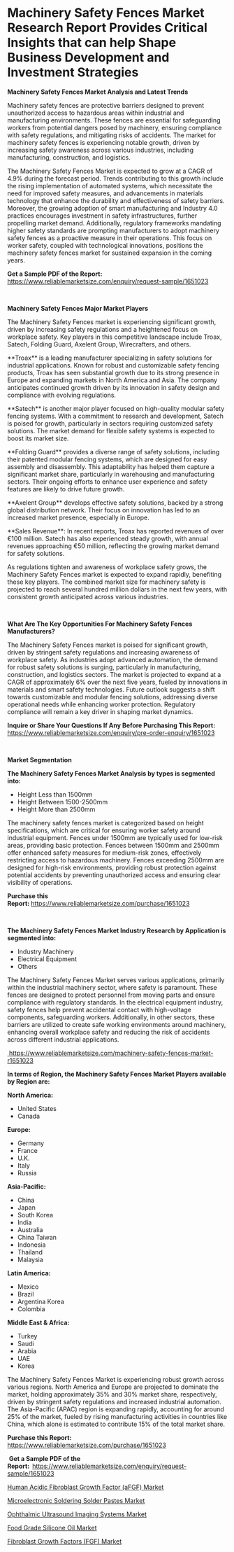 <p><h1>Machinery Safety Fences Market Research Report Provides Critical Insights that can help Shape Business Development and Investment Strategies</h1></p><p><strong>Machinery Safety Fences Market Analysis and Latest Trends</strong></p>
<p><p>Machinery safety fences are protective barriers designed to prevent unauthorized access to hazardous areas within industrial and manufacturing environments. These fences are essential for safeguarding workers from potential dangers posed by machinery, ensuring compliance with safety regulations, and mitigating risks of accidents. The market for machinery safety fences is experiencing notable growth, driven by increasing safety awareness across various industries, including manufacturing, construction, and logistics.</p><p>The Machinery Safety Fences Market is expected to grow at a CAGR of 4.9% during the forecast period. Trends contributing to this growth include the rising implementation of automated systems, which necessitate the need for improved safety measures, and advancements in materials technology that enhance the durability and effectiveness of safety barriers. Moreover, the growing adoption of smart manufacturing and Industry 4.0 practices encourages investment in safety infrastructures, further propelling market demand. Additionally, regulatory frameworks mandating higher safety standards are prompting manufacturers to adopt machinery safety fences as a proactive measure in their operations. This focus on worker safety, coupled with technological innovations, positions the machinery safety fences market for sustained expansion in the coming years.</p></p>
<p><strong>Get a Sample PDF of the Report:&nbsp;</strong> <a href="https://www.reliablemarketsize.com/enquiry/request-sample/1651023?utm_campaign=1131&utm_medium=2&utm_source=Github&utm_content=ia&utm_term=08122024&utm_id=machinery-safety-fences">https://www.reliablemarketsize.com/enquiry/request-sample/1651023</a></p>
<p>&nbsp;</p>
<p><strong>Machinery Safety Fences Major Market Players</strong></p>
<p><p>The Machinery Safety Fences market is experiencing significant growth, driven by increasing safety regulations and a heightened focus on workplace safety. Key players in this competitive landscape include Troax, Satech, Folding Guard, Axelent Group, Wirecrafters, and others.</p><p>**Troax** is a leading manufacturer specializing in safety solutions for industrial applications. Known for robust and customizable safety fencing products, Troax has seen substantial growth due to its strong presence in Europe and expanding markets in North America and Asia. The company anticipates continued growth driven by its innovation in safety design and compliance with evolving regulations.</p><p>**Satech** is another major player focused on high-quality modular safety fencing systems. With a commitment to research and development, Satech is poised for growth, particularly in sectors requiring customized safety solutions. The market demand for flexible safety systems is expected to boost its market size.</p><p>**Folding Guard** provides a diverse range of safety solutions, including their patented modular fencing systems, which are designed for easy assembly and disassembly. This adaptability has helped them capture a significant market share, particularly in warehousing and manufacturing sectors. Their ongoing efforts to enhance user experience and safety features are likely to drive future growth.</p><p>**Axelent Group** develops effective safety solutions, backed by a strong global distribution network. Their focus on innovation has led to an increased market presence, especially in Europe.</p><p>**Sales Revenue**: In recent reports, Troax has reported revenues of over €100 million. Satech has also experienced steady growth, with annual revenues approaching €50 million, reflecting the growing market demand for safety solutions.</p><p>As regulations tighten and awareness of workplace safety grows, the Machinery Safety Fences market is expected to expand rapidly, benefiting these key players. The combined market size for machinery safety is projected to reach several hundred million dollars in the next few years, with consistent growth anticipated across various industries.</p></p>
<p>&nbsp;</p>
<p><strong>What Are The Key Opportunities For Machinery Safety Fences Manufacturers?</strong></p>
<p><p>The Machinery Safety Fences market is poised for significant growth, driven by stringent safety regulations and increasing awareness of workplace safety. As industries adopt advanced automation, the demand for robust safety solutions is surging, particularly in manufacturing, construction, and logistics sectors. The market is projected to expand at a CAGR of approximately 6% over the next five years, fueled by innovations in materials and smart safety technologies. Future outlook suggests a shift towards customizable and modular fencing solutions, addressing diverse operational needs while enhancing worker protection. Regulatory compliance will remain a key driver in shaping market dynamics.</p></p>
<p><strong>Inquire or Share Your Questions If Any Before Purchasing This Report:</strong> <a href="https://www.reliablemarketsize.com/enquiry/pre-order-enquiry/1651023?utm_campaign=1131&utm_medium=2&utm_source=Github&utm_content=ia&utm_term=08122024&utm_id=machinery-safety-fences">https://www.reliablemarketsize.com/enquiry/pre-order-enquiry/1651023</a></p>
<p>&nbsp;</p>
<p><strong>Market Segmentation</strong></p>
<p><strong>The Machinery Safety Fences Market Analysis by types is segmented into:</strong></p>
<p><ul><li>Height Less than 1500mm</li><li>Height Between 1500-2500mm</li><li>Height More than 2500mm</li></ul></p>
<p><p>The machinery safety fences market is categorized based on height specifications, which are critical for ensuring worker safety around industrial equipment. Fences under 1500mm are typically used for low-risk areas, providing basic protection. Fences between 1500mm and 2500mm offer enhanced safety measures for medium-risk zones, effectively restricting access to hazardous machinery. Fences exceeding 2500mm are designed for high-risk environments, providing robust protection against potential accidents by preventing unauthorized access and ensuring clear visibility of operations.</p></p>
<p><strong>Purchase this Report:&nbsp;</strong><a href="https://www.reliablemarketsize.com/purchase/1651023?utm_campaign=1131&utm_medium=2&utm_source=Github&utm_content=ia&utm_term=08122024&utm_id=machinery-safety-fences">https://www.reliablemarketsize.com/purchase/1651023</a></p>
<p>&nbsp;</p>
<p><strong>The Machinery Safety Fences Market Industry Research by Application is segmented into:</strong></p>
<p><ul><li>Industry Machinery</li><li>Electrical Equipment</li><li>Others</li></ul></p>
<p><p>The Machinery Safety Fences Market serves various applications, primarily within the industrial machinery sector, where safety is paramount. These fences are designed to protect personnel from moving parts and ensure compliance with regulatory standards. In the electrical equipment industry, safety fences help prevent accidental contact with high-voltage components, safeguarding workers. Additionally, in other sectors, these barriers are utilized to create safe working environments around machinery, enhancing overall workplace safety and reducing the risk of accidents across different industrial applications.</p></p>
<p><a href="https://www.reliablemarketsize.com/machinery-safety-fences-market-r1651023?utm_campaign=1131&utm_medium=2&utm_source=Github&utm_content=ia&utm_term=08122024&utm_id=machinery-safety-fences">&nbsp;https://www.reliablemarketsize.com/machinery-safety-fences-market-r1651023</a></p>
<p><strong>In terms of Region, the Machinery Safety Fences Market Players available by Region are:</strong></p>
<p>
    <p> <strong> North America: </strong>
        <ul>
            <li>United States</li>
            <li>Canada</li>
        </ul>
        </p> 
    <p> <strong> Europe: </strong>
        <ul>
            <li>Germany</li>
            <li>France</li>
            <li>U.K.</li>
            <li>Italy</li>
            <li>Russia</li>
        </ul>
        </p> 
    <p> <strong> Asia-Pacific: </strong>
        <ul>
            <li>China</li>
            <li>Japan</li>
            <li>South Korea</li>
            <li>India</li>
            <li>Australia</li>
            <li>China Taiwan</li>
            <li>Indonesia</li>
            <li>Thailand</li>
            <li>Malaysia</li>
        </ul>
        </p> 
    <p> <strong> Latin America: </strong>
        <ul>
            <li>Mexico</li>
            <li>Brazil</li>
            <li>Argentina Korea</li>
            <li>Colombia</li>
        </ul>
        </p> 
    <p> <strong> Middle East & Africa: </strong>
        <ul>
            <li>Turkey</li>
            <li>Saudi</li>
            <li>Arabia</li>
            <li>UAE</li>
            <li>Korea</li>
        </ul>
    </p>
    </p>
<p><p>The Machinery Safety Fences Market is experiencing robust growth across various regions. North America and Europe are projected to dominate the market, holding approximately 35% and 30% market share, respectively, driven by stringent safety regulations and increased industrial automation. The Asia-Pacific (APAC) region is expanding rapidly, accounting for around 25% of the market, fueled by rising manufacturing activities in countries like China, which alone is estimated to contribute 15% of the total market share.</p></p>
<p><strong>Purchase this Report: </strong><a href="https://www.reliablemarketsize.com/purchase/1651023?utm_campaign=1131&utm_medium=2&utm_source=Github&utm_content=ia&utm_term=08122024&utm_id=machinery-safety-fences">https://www.reliablemarketsize.com/purchase/1651023</a></p>
<p>&nbsp;<strong>Get a Sample PDF of the Report:&nbsp;&nbsp;</strong><a href="https://www.reliablemarketsize.com/enquiry/request-sample/1651023?utm_campaign=1131&utm_medium=2&utm_source=Github&utm_content=ia&utm_term=08122024&utm_id=machinery-safety-fences">https://www.reliablemarketsize.com/enquiry/request-sample/1651023</a></p>
<p><strong></strong></p>
<p><p><a href="https://www.linkedin.com/pulse/future-human-acidic-fibroblast-growth-factor-afgf-nfc7f?utm_campaign=1131&utm_medium=2&utm_source=Github&utm_content=ia&utm_term=08122024&utm_id=machinery-safety-fences">Human Acidic Fibroblast Growth Factor (aFGF) Market</a></p><p><a href="https://www.linkedin.com/pulse/microelectronic-soldering-solder-pastes-market-size-report-projected-0rnrc?utm_campaign=1131&utm_medium=2&utm_source=Github&utm_content=ia&utm_term=08122024&utm_id=machinery-safety-fences">Microelectronic Soldering Solder Pastes Market</a></p><p><a href="https://www.linkedin.com/pulse/growth-potential-ophthalmic-ultrasound-imaging-systems-market-xra1c?utm_campaign=1131&utm_medium=2&utm_source=Github&utm_content=ia&utm_term=08122024&utm_id=machinery-safety-fences">Ophthalmic Ultrasound Imaging Systems Market</a></p><p><a href="https://www.linkedin.com/pulse/food-grade-silicone-oil-industry-report-examines-recent-innovations-0jkbe?utm_campaign=1131&utm_medium=2&utm_source=Github&utm_content=ia&utm_term=08122024&utm_id=machinery-safety-fences">Food Grade Silicone Oil Market</a></p><p><a href="https://www.linkedin.com/pulse/insightful-analysis-fibroblast-growth-factors-fgf-9l0xf?utm_campaign=1131&utm_medium=2&utm_source=Github&utm_content=ia&utm_term=08122024&utm_id=machinery-safety-fences">Fibroblast Growth Factors (FGF) Market</a></p></p>